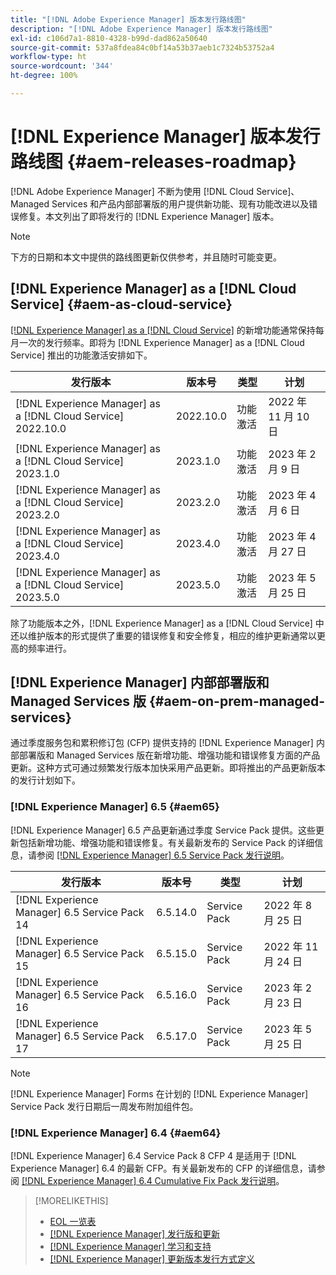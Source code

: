 ```yaml
---
title: "[!DNL Adobe Experience Manager] 版本发行路线图"
description: "[!DNL Adobe Experience Manager] 版本发行路线图"
exl-id: c106d7a1-8810-4328-b99d-dad862a50640
source-git-commit: 537a8fdea84c0bf14a53b37aeb1c7324b53752a4
workflow-type: ht
source-wordcount: '344'
ht-degree: 100%

---
```


# [!DNL Experience Manager] 版本发行路线图 {#aem-releases-roadmap}

[!DNL Adobe Experience Manager] 不断为使用 [!DNL Cloud Service]、Managed Services 和产品内部部署版的用户提供新功能、现有功能改进以及错误修复。本文列出了即将发行的 [!DNL Experience Manager] 版本。

>[!NOTE]
>
>下方的日期和本文中提供的路线图更新仅供参考，并且随时可能变更。

## [!DNL Experience Manager] as a [!DNL Cloud Service] {#aem-as-cloud-service}

[[!DNL Experience Manager] as a [!DNL Cloud Service]](https://experienceleague.adobe.com/docs/experience-manager-cloud-service/content/release-notes/home.html) 的新增功能通常保持每月一次的发行频率。即将为 [!DNL Experience Manager] as a [!DNL Cloud Service] 推出的功能激活安排如下。

| 发行版本 | 版本号 | 类型 | 计划 |
|---|---|---|---|
| [!DNL Experience Manager] as a [!DNL Cloud Service] 2022.10.0 | 2022.10.0 | 功能激活 | 2022 年 11 月 10 日 |
| [!DNL Experience Manager] as a [!DNL Cloud Service] 2023.1.0 | 2023.1.0 | 功能激活 | 2023 年 2 月 9 日 |
| [!DNL Experience Manager] as a [!DNL Cloud Service] 2023.2.0 | 2023.2.0 | 功能激活 | 2023 年 4 月 6 日 |
| [!DNL Experience Manager] as a [!DNL Cloud Service] 2023.4.0 | 2023.4.0 | 功能激活 | 2023 年 4 月 27 日 |
| [!DNL Experience Manager] as a [!DNL Cloud Service] 2023.5.0 | 2023.5.0 | 功能激活 | 2023 年 5 月 25 日 |

除了功能版本之外，[!DNL Experience Manager] as a [!DNL Cloud Service] 中还以维护版本的形式提供了重要的错误修复和安全修复，相应的维护更新通常以更高的频率进行。

## [!DNL Experience Manager] 内部部署版和 Managed Services 版 {#aem-on-prem-managed-services}

通过季度服务包和累积修订包 (CFP) 提供支持的 [!DNL Experience Manager] 内部部署版和 Managed Services 版在新增功能、增强功能和错误修复方面的产品更新。这种方式可通过频繁发行版本加快采用产品更新。即将推出的产品更新版本的发行计划如下。

### [!DNL Experience Manager] 6.5 {#aem65}

[!DNL Experience Manager] 6.5 产品更新通过季度 Service Pack 提供。这些更新包括新增功能、增强功能和错误修复。有关最新发布的 Service Pack 的详细信息，请参阅 [[!DNL Experience Manager]  6.5 Service Pack 发行说明](https://experienceleague.adobe.com/docs/experience-manager-65/release-notes/release-notes.html?lang=zh-Hans)。

| 发行版本 | 版本号 | 类型 | 计划 |
|---|---|---|---|
| [!DNL Experience Manager] 6.5 Service Pack 14 | 6.5.14.0 | Service Pack | 2022 年 8 月 25 日 |
| [!DNL Experience Manager] 6.5 Service Pack 15 | 6.5.15.0 | Service Pack | 2022 年 11 月 24 日 |
| [!DNL Experience Manager] 6.5 Service Pack 16 | 6.5.16.0 | Service Pack | 2023 年 2 月 23 日 |
| [!DNL Experience Manager] 6.5 Service Pack 17 | 6.5.17.0 | Service Pack | 2023 年 5 月 25 日 |

>[!NOTE]
>
>[!DNL Experience Manager] Forms 在计划的 [!DNL Experience Manager] Service Pack 发行日期后一周发布附加组件包。

### [!DNL Experience Manager] 6.4 {#aem64}

[!DNL Experience Manager] 6.4 Service Pack 8 CFP 4 是适用于 [!DNL Experience Manager] 6.4 的最新 CFP。有关最新发布的 CFP 的详细信息，请参阅 [[!DNL Experience Manager] 6.4 Cumulative Fix Pack 发行说明](https://experienceleague.adobe.com/docs/experience-manager-64/release-notes/cfp-release-notes.html?lang=zh-Hans)。

>[!MORELIKETHIS]
>
>* [EOL 一览表](https://helpx.adobe.com/cn/support/programs/eol-matrix.html)
>* [[!DNL Experience Manager]  发行版和更新](https://experienceleague.adobe.com/docs/experience-manager-release-information/aem-release-updates/aem-releases-updates.html?lang=zh-Hans)
>* [[!DNL Experience Manager]  学习和支持](https://experienceleague.adobe.com/docs/experience-manager-cloud-service.html)
>* [[!DNL Experience Manager]  更新版本发行方式定义](/help/update-release-vehicle-definitions.md)

